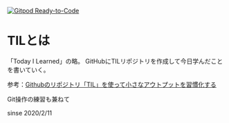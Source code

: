 [![Gitpod Ready-to-Code](https://img.shields.io/badge/Gitpod-Ready--to--Code-blue?logo=gitpod)](https://gitpod.io/#https://github.com/moxyo3/TIL) 

# TILとは
「Today I Learned」の略。
GitHubにTILリポジトリを作成して今日学んだことを書いていく。

参考：[Githubのリポジトリ「TIL」を使って小さなアウトプットを習慣化する](https://qiita.com/nemui_/items/239335b4ed0c3c797add)

Git操作の練習も兼ねて

sinse 2020/2/11
